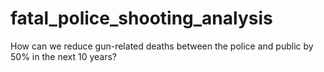 # fatal_police_shooting_analysis
How can we reduce gun-related deaths between the police and public by 50% in the next 10 years?
